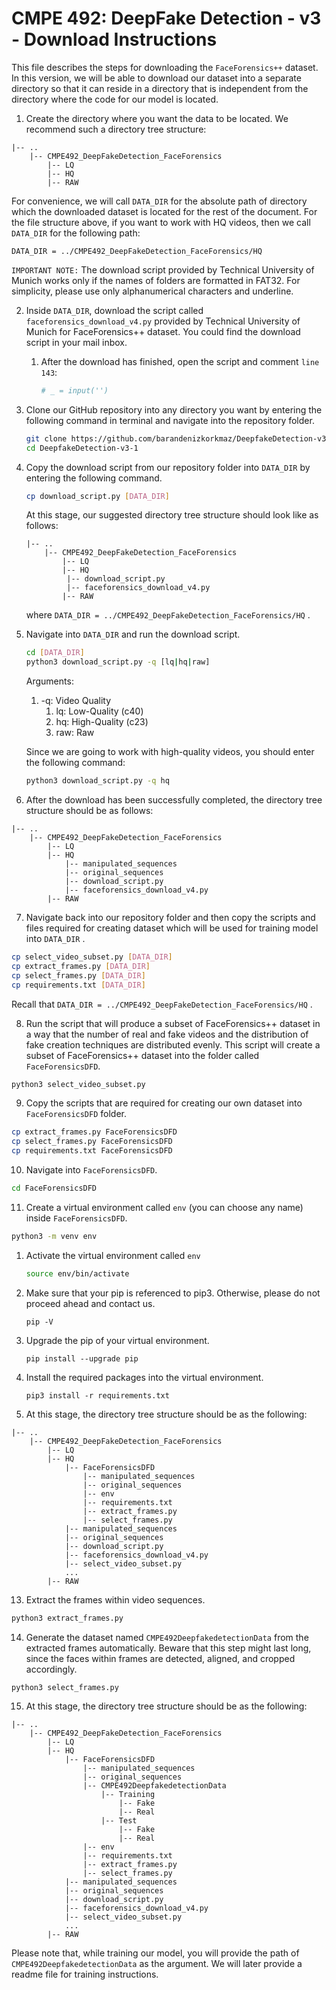 # CMPE 492: DeepFake Detection - v3 - Download Instructions

This file describes the steps for downloading the `FaceForensics++` dataset. In this version, we will be able to download our dataset into a separate directory so that it can reside in a directory that is independent from the directory where the code for our model is located.

1. Create the directory where you want the data to be located. We recommend such a directory tree structure:

```
|-- ..
    |-- CMPE492_DeepFakeDetection_FaceForensics
        |-- LQ
        |-- HQ
        |-- RAW
```

For convenience, we will call `DATA_DIR` for the absolute path of directory which the downloaded dataset is located for the rest of the document. For the file structure above, if you want to work with HQ videos, then we call `DATA_DIR` for the following path:

`DATA_DIR = ../CMPE492_DeepFakeDetection_FaceForensics/HQ`

`IMPORTANT NOTE:` The download script provided by Technical University of Munich works only if the names of folders are formatted in FAT32. For simplicity, please use only alphanumerical characters and underline.

2. Inside `DATA_DIR`, download the script called `faceforensics_download_v4.py` provided by Technical University of Munich for FaceForensics++ dataset. You could find the download script in your mail inbox.

   1. After the download has finished, open the script and comment `line 143`:

      ```python
      # _ = input('')
      ```

3. Clone our GitHub repository into any directory you want by entering the following command in terminal and navigate into the repository folder.

   ```bash
   git clone https://github.com/barandenizkorkmaz/DeepfakeDetection-v3-1
   cd DeepfakeDetection-v3-1
   ```

4. Copy the download script from our repository folder into `DATA_DIR` by entering the following command.

   ```bash
   cp download_script.py [DATA_DIR]
   ```

   At this stage, our suggested directory tree structure should look like as follows:

   ```
   |-- ..
       |-- CMPE492_DeepFakeDetection_FaceForensics
           |-- LQ
           |-- HQ
           	|-- download_script.py
           	|-- faceforensics_download_v4.py
           |-- RAW
   ```

   where  `DATA_DIR = ../CMPE492_DeepFakeDetection_FaceForensics/HQ` .



5. Navigate into `DATA_DIR` and run the download script.

   ```bash
   cd [DATA_DIR]
   python3 download_script.py -q [lq|hq|raw]
   ```

   Arguments:

   1. -q: Video Quality
      1. lq: Low-Quality (c40)
      2. hq: High-Quality (c23)
      3. raw: Raw

   Since we are going to work with high-quality videos, you should enter the following command:

   ```bash
   python3 download_script.py -q hq
   ```

   

6. After the download has been successfully completed, the directory tree structure should be as follows:

```
|-- ..
    |-- CMPE492_DeepFakeDetection_FaceForensics
        |-- LQ
        |-- HQ
        	|-- manipulated_sequences
        	|-- original_sequences
        	|-- download_script.py
        	|-- faceforensics_download_v4.py
        |-- RAW
```

7. Navigate back into our repository folder and then copy the scripts and files required for creating dataset which will be used for training model into `DATA_DIR` .

```bash
cp select_video_subset.py [DATA_DIR]
cp extract_frames.py [DATA_DIR]
cp select_frames.py [DATA_DIR]
cp requirements.txt [DATA_DIR]
```

Recall that `DATA_DIR = ../CMPE492_DeepFakeDetection_FaceForensics/HQ` .

8. Run the script that will produce a subset of FaceForensics++ dataset in a way that the number of real and fake videos and the distribution of fake creation techniques are distributed evenly. This script will create a subset of FaceForensics++ dataset into the folder called `FaceForensicsDFD`.

```bash
python3 select_video_subset.py
```

9. Copy the scripts that are required for creating our own dataset into `FaceForensicsDFD` folder.

```bash
cp extract_frames.py FaceForensicsDFD
cp select_frames.py FaceForensicsDFD
cp requirements.txt FaceForensicsDFD
```

10. Navigate into `FaceForensicsDFD`.

```bash
cd FaceForensicsDFD
```

11. Create a virtual environment called `env` (you can choose any name) inside `FaceForensicsDFD`.

```bash
python3 -m venv env
```

 1. Activate the virtual environment called `env`

    ```bash
    source env/bin/activate
    ```

    

 2. Make sure that your pip is referenced to pip3. Otherwise, please do not proceed ahead and contact us.

    ```
    pip -V
    ```

    

 3. Upgrade the pip of your virtual environment.

    ```
    pip install --upgrade pip
    ```

    

 4. Install the required packages into the virtual environment.

    ```
    pip3 install -r requirements.txt
    ```


12. At this stage, the directory tree structure should be as the following:

```
|-- ..
    |-- CMPE492_DeepFakeDetection_FaceForensics
        |-- LQ
        |-- HQ
        	|-- FaceForensicsDFD
        		|-- manipulated_sequences
        		|-- original_sequences
        		|-- env
        		|-- requirements.txt
        		|-- extract_frames.py
        		|-- select_frames.py
        	|-- manipulated_sequences
        	|-- original_sequences
        	|-- download_script.py
        	|-- faceforensics_download_v4.py
        	|-- select_video_subset.py
        	...
        |-- RAW
```



13. Extract the frames within video sequences.

```bash
python3 extract_frames.py
```



14. Generate the dataset named `CMPE492DeepfakedetectionData` from the extracted frames automatically. Beware that this step might last long, since the faces within frames are detected, aligned, and cropped accordingly.

```
python3 select_frames.py
```



15. At this stage, the directory tree structure should be as the following:

```
|-- ..
    |-- CMPE492_DeepFakeDetection_FaceForensics
        |-- LQ
        |-- HQ
        	|-- FaceForensicsDFD
        		|-- manipulated_sequences
        		|-- original_sequences
        		|-- CMPE492DeepfakedetectionData
        			|-- Training
        				|-- Fake
        				|-- Real
        			|-- Test
        				|-- Fake
        				|-- Real
        		|-- env
        		|-- requirements.txt
        		|-- extract_frames.py
        		|-- select_frames.py
        	|-- manipulated_sequences
        	|-- original_sequences
        	|-- download_script.py
        	|-- faceforensics_download_v4.py
        	|-- select_video_subset.py
        	...
        |-- RAW
```

Please note that, while training our model, you will provide the path of `CMPE492DeepfakedetectionData` as the argument. We will later provide a readme file for training instructions.